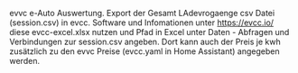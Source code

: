 evvc e-Auto Auswertung.
Export der Gesamt LAdevrogaenge csv Datei (session.csv) in evcc.
Software und Infomationen unter https://evcc.io/
diese evcc-excel.xlsx nutzen und 
Pfad in Excel unter Daten - Abfragen und Verbindungen zur session.csv angeben.
Dort kann auch der Preis je kwh zusätzlich zu den evvc Preise (evcc.yaml in Home Assistant) angegeben werden.
